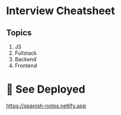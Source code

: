 # Interview Cheatsheet

## Topics

1. JS
2. Fullstack
3. Backend
4. Frontend

# 🎁 See Deployed

https://spanish-notes.netlify.app

